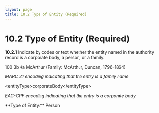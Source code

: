 ```yaml
---
layout: page
title: 10.2 Type of Entity (Required)
---
```

# 10.2 Type of Entity (Required)

**10.2.1** Indicate by codes or text whether the entity named in the authority record is a corporate body, a person, or a family.

<p class="dacs-example">100 3b ‡a McArthur (Family: McArthur, Duncan, 1796-1864)</p>
<p class="dacs-example"><em>MARC 21 encoding indicating that the entry is a family name</em></p>
<p class="dacs-example">&lt;entityType&gt;corporateBody&lt;/entityType&gt;</p>
<p class="dacs-example"><em>EAC-CPF encoding indicating that the entry is a corporate body</em></p>
**Type of Entity:** Person



